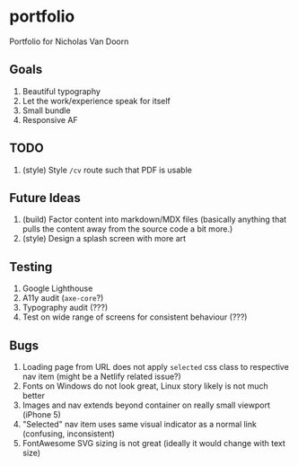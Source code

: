 # portfolio

Portfolio for Nicholas Van Doorn

## Goals

1. Beautiful typography
1. Let the work/experience speak for itself
1. Small bundle
1. Responsive AF

## TODO

1. (style) Style `/cv` route such that PDF is usable

## Future Ideas

1. (build) Factor content into markdown/MDX files (basically anything that pulls the content away from the source code a bit more.)
1. (style) Design a splash screen with more art

## Testing

1. Google Lighthouse
1. A11y audit (`axe-core`?)
1. Typography audit (???)
1. Test on wide range of screens for consistent behaviour (???)

## Bugs

1. Loading page from URL does not apply `selected` css class to respective nav item (might be a Netlify related issue?)
1. Fonts on Windows do not look great, Linux story likely is not much better
1. Images and nav extends beyond container on really small viewport (iPhone 5)
1. "Selected" nav item uses same visual indicator as a normal link (confusing, inconsistent)
1. FontAwesome SVG sizing is not great (ideally it would change with text size)
